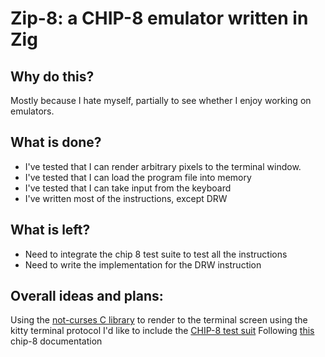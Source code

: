 # Zip-8: a CHIP-8 emulator written in Zig

## Why do this?
Mostly because I hate myself, partially to see whether I enjoy working on emulators.

## What is done? 
- I've tested that I can render arbitrary pixels to the terminal window.
- I've tested that I can load the program file into memory
- I've tested that I can take input from the keyboard
- I've written most of the instructions, except DRW
## What is left? 
- Need to integrate the chip 8 test suite to test all the instructions
- Need to write the implementation for the DRW instruction

## Overall ideas and plans:
Using the [not-curses C library](https://notcurses.com/) to render to the terminal screen using the kitty terminal protocol
I'd like to include the [CHIP-8 test suit](https://github.com/Timendus/chip8-test-suite)
Following [this](http://devernay.free.fr/hacks/chip8/C8TECH10.HTM#0.0) chip-8 documentation

